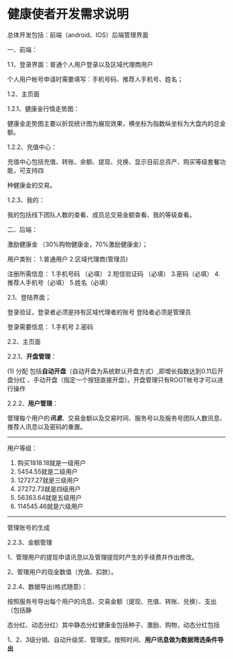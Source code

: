 # 健康使者开发需求说明

总体开发包括：前端（android、IOS）后端管理界面

一、前端：

1.1、登录界面：普通个人用户登录以及区域代理商用户

个人用户帐号申请时需要填写：手机号码、推荐人手机号、姓名；

1.2、主页面

1.2.1、健康金行情走势图：

健康金走势图主要以折现统计图为展现效果，横坐标为指数纵坐标为大盘内的总金额。

1.2.2、充值中心：

充值中心包括充值、转账、余额、提现、兑换、显示目前总资产、购买等级套餐功能，可支持四

种健康金的交易。

1.2.3、我的：

我的包括线下团队人数的查看、成员总交易金额查看、我的等级查看。

二、后端：

激励健康金 （30%购物健康金，70%激励健康金）；

用户类别：
1.普通用户
2.区域代理商(管理员)

注册所需信息：
1.手机号码 （必填）
2.短信验证码 （必填）
3.密码（必填）
4.推荐人手机号（必填）
5.姓名（必填）

2.1、登陆界面；

登录验证，登录者必须是持有区域代理者的账号
登陆者必须是管理员

登录需要信息：
1.手机号
2.密码

2.2、主页面

2.2.1、**开盘管理**：

(1) 分配
包括**自动开盘**（自动开盘为系统默认开盘方式）,即增长指数达到0.11后开盘分红
、手动开盘（指定一个按钮直接开盘）。开盘管理只有ROOT帐号才可以进行操作

2.2.2、**用户管理**：

管理每个用户的***讯息***、交易金额以及交易时间、服务号以及服务号团队人数讯息、推荐人讯息以及密码的重置。

---

用户等级：

1. 购买1818.18就是一级用户
2. 5454.55就是二级用户
3. 12727.27就是三级用户
4. 27272.73就是四级用户
5. 56363.64就是五级用户
6. 114545.46就是六级用户

---

管理账号的生成

2.2.3、金额管理

1、管理用户的提现申请讯息以及管理提现时产生的手续费并作出修改。

2、管理用户的现金数值（充值、扣款）。

2.2.4、数据导出(格式随意)：

按照服务号导出每个用户的讯息、交易金额（提现、充值、转账、兑换）、支出（包括静

态分红、动态分红）其中静态分红健康金包括种子、激励、购物，动态分红包括

1、2、3级分销、自动升级奖、管理奖。按照时间、**用户讯息做为数据筛选条件导出**

